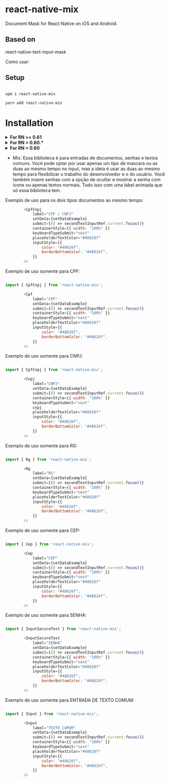 # react-native-mix
Document Mask for React Native on iOS and Android.

## Based on

react-native-text-input-mask

Como usar:

## Setup

```shell

npm i react-native-mix

yarn add react-native-mix

```


# Installation

<details>
  <summary><b>For RN >= 0.61</b></summary>

#### iOS

1. Add following lines to your target in `Podfile`

```
use_frameworks!
pod 'RNInputMask', :path => '../node_modules/react-native-mix/ios/InputMask'
```

2. Run following command

```bash
npx pod-install
```

#### Android

No need to do anything.

</details>

<details>
  <summary><b>For RN = 0.60.*</b></summary>

#### iOS

1. In XCode, in the project navigator, right click your `[your project's name]` folder, choose ➜ `Add Files to [your project's name]`

![Create Swift File](https://i.imgur.com/00K5UZ1.png)

2. Select `Swift File` ➜ `Next`

![Create Swift File](https://i.imgur.com/Mdc9MLk.png)

3. Specify name for example `Dummy.swift` ➜ `Create`

![Create Swift File](https://i.imgur.com/2HSk7Jp.png)

4. Now a pop up is shown select `Create Bridging Header`

![Create Swift File](https://i.imgur.com/f2zA0n9.png)

5. Add following line to your target in `Podfile`
```
pod 'RNInputMask', :path => '../node_modules/react-native-mix/ios/InputMask'
```
6. Run following command
```bash
cd ios && pod install
```

#### Android

No need to do anything.

</details>

<details><summary><b>For RN < 0.60</b></summary>

### Auto Linking
```bash
react-native link react-native-mix
```

**iOS only:** you have to drag and drop `InputMask.framework` to `Embedded Binaries` in General tab of Target

![](https://cdn-images-1.medium.com/max/2000/1*J0TPrRhkAKspVvv-JaZHjA.png)

### Manual installation

#### iOS

1. In XCode, in the project navigator, right click `Libraries` ➜ `Add Files to [your project's name]`
2. Go to `node_modules` ➜ `react-native-mix` and add `RNMix.xcodeproj`
3. In XCode, in the project navigator, select your project. Add `libRNMix.a` to your project's `Build Phases` ➜ `Link Binary With Libraries`
4. Run your project (`Cmd+R`)

#### Android

1. Open up `android/app/src/main/java/[...]/MainActivity.java`
  - Add `import com.RNMix.RNMixPackage;` to the imports at the top of the file
  - Add `new RNMixPackage()` to the list returned by the `getPackages()` method
2. Append the following lines to `android/settings.gradle`:
  	```
  	include ':react-native-mix'
  	project(':react-native-mix').projectDir = new File(rootProject.projectDir, 	'../node_modules/react-native-mix/android')
  	```
3. Insert the following lines inside the dependencies block in `android/app/build.gradle`:
  	```
      compile project(':react-native-mix')
  	```
</details>


- Mix: Essa biblioteca é para entradas de documentos, senhas e textos comuns. Você pode optar por usar apenas um tipo de mascara ou as duas ao mesmo tempo no input,
  mas a ideia é usar as duas ao mesmo tempo para flexibilizar o trabalho do desenvolvedor e o do usuário.
  Você também insere senhas com a opção de ocultar e mostrar a senha com ícone ou apenas textos normais.
  Tudo isso com uma label animada que só essa biblioteca tem.

Exemplo de uso para os dois tipos documentos ao mesmo tempo:

```js
        <CpfCnpj
            label="CPF / CNPJ"
            setData={setDataExample}
            submit={() => secondTextInputRef.current.focus()}
            containerStyle={{ width: "100%" }}
            keyboardTypeSubmit="next"
            placeholderTextColor="#48626f"
            inputStyle={{
                color: "#48626f",
                borderBottomColor: "#48626f",
            }}
        />
```
Exemplo de uso somente para CPF:

```js

import { CpfCnpj } from 'react-native-mix';

        <Cpf
            label="CPF"
            setData={setDataExample}
            submit={() => secondTextInputRef.current.focus()}
            containerStyle={{ width: "100%" }}
            keyboardTypeSubmit="next"
            placeholderTextColor="#48626f"
            inputStyle={{
                color: "#48626f",
                borderBottomColor: "#48626f",
            }}
        />
```
Exemplo de uso somente para CNPJ:

```js

import { CpfCnpj } from 'react-native-mix';

        <Cnpj
            label="CNPJ"
            setData={setDataExample}
            submit={() => secondTextInputRef.current.focus()}
            containerStyle={{ width: "100%" }}
            keyboardTypeSubmit="next"
            cnpj
            placeholderTextColor="#48626f"
            inputStyle={{
                color: "#48626f",
                borderBottomColor: "#48626f",
            }}
        />
```

Exemplo de uso somente para RG:

```js

import { Rg } from 'react-native-mix';

        <Rg
            label="RG"
            setData={setDataExample}
            submit={() => secondTextInputRef.current.focus()}
            containerStyle={{ width: "100%" }}
            keyboardTypeSubmit="next"
            placeholderTextColor="#48626f"
            inputStyle={{
                color: "#48626f",
                borderBottomColor: "#48626f",
            }}
        />
```

Exemplo de uso somente para CEP:

```js

import { Cep } from 'react-native-mix';

        <Cep
            label="CEP"
            setData={setDataExample}
            submit={() => secondTextInputRef.current.focus()}
            containerStyle={{ width: "100%" }}
            keyboardTypeSubmit="next"
            placeholderTextColor="#48626f"
            inputStyle={{
                color: "#48626f",
                borderBottomColor: "#48626f",
            }}
        />
```

Exemplo de uso somente para SENHA:

```js

import { InputSecureText } from 'react-native-mix';

        <InputSecureText
            label="SENHA"
            setData={setDataExample}
            submit={() => secondTextInputRef.current.focus()}
            containerStyle={{ width: "100%" }}
            keyboardTypeSubmit="next"
            placeholderTextColor="#48626f"
            inputStyle={{
                color: "#48626f",
                borderBottomColor: "#48626f",
            }}
        />
```

Exemplo de uso somente para ENTRADA DE TEXTO COMUM:

```js

import { Input } from 'react-native-mix';

        <Input
            label="TEXTO COMUM"
            setData={setDataExample}
            submit={() => secondTextInputRef.current.focus()}
            containerStyle={{ width: "100%" }}
            keyboardTypeSubmit="next"
            placeholderTextColor="#48626f"
            inputStyle={{
                color: "#48626f",
                borderBottomColor: "#48626f",
            }}
        />
```
